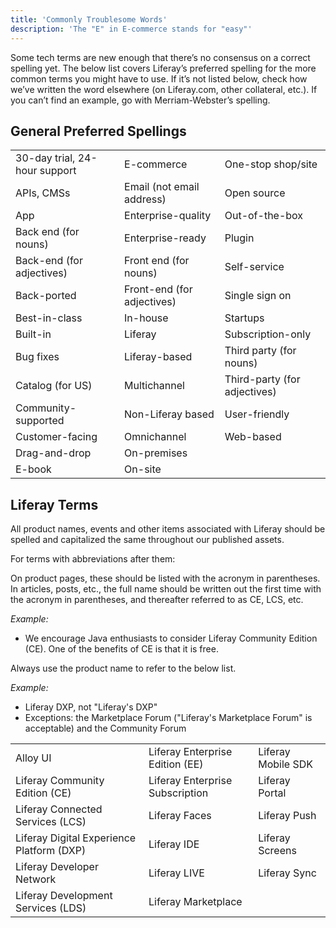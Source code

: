 ```yaml
---
title: 'Commonly Troublesome Words'
description: 'The "E" in E-commerce stands for "easy"'
---
```


Some tech terms are new enough that there’s no consensus on a correct spelling yet. The below list covers Liferay’s preferred spelling for the more common terms you might have to use. If it’s not listed below, check how we’ve written the word elsewhere (on Liferay.com, other collateral, etc.). If you can’t find an example, go with Merriam-Webster’s spelling.

## General Preferred Spellings

|                               |                            |                              |
| ----------------------------- | -------------------------- | ---------------------------- |
| 30-day trial, 24-hour support | E-commerce                 | One-stop shop/site           |
| APIs, CMSs                    | Email (not email address)  | Open source                  |
| App                           | Enterprise-quality         | Out-of-the-box               |
| Back end (for nouns)          | Enterprise-ready           | Plugin                       |
| Back-end (for adjectives)     | Front end (for nouns)      | Self-service                 |
| Back-ported                   | Front-end (for adjectives) | Single sign on               |
| Best-in-class                 | In-house                   | Startups                     |
| Built-in                      | Liferay                    | Subscription-only            |
| Bug fixes                     | Liferay-based              | Third party (for nouns)      |
| Catalog (for US)              | Multichannel               | Third-party (for adjectives) |
| Community-supported           | Non-Liferay based          | User-friendly                |
| Customer-facing               | Omnichannel                | Web-based                    |
| Drag-and-drop                 | On-premises                |
| E-book                        | On-site                    |

## Liferay Terms

All product names, events and other items associated with Liferay should be spelled and capitalized the same throughout our published assets.

For terms with abbreviations after them:

On product pages, these should be listed with the acronym in parentheses. In articles, posts, etc., the full name should be written out the first time with the acronym in parentheses, and thereafter referred to as CE, LCS, etc.

_Example:_

-   We encourage Java enthusiasts to consider Liferay Community Edition (CE). One of the benefits of CE is that it is free.

Always use the product name to refer to the below list.

_Example:_

-   Liferay DXP, not "Liferay's DXP"
-   Exceptions: the Marketplace Forum ("Liferay's Marketplace Forum" is acceptable) and the Community Forum

|                                           |                                 |                    |
| ----------------------------------------- | ------------------------------- | ------------------ |
| Alloy UI                                  | Liferay Enterprise Edition (EE) | Liferay Mobile SDK |
| Liferay Community Edition (CE)            | Liferay Enterprise Subscription | Liferay Portal     |
| Liferay Connected Services (LCS)          | Liferay Faces                   | Liferay Push       |
| Liferay Digital Experience Platform (DXP) | Liferay IDE                     | Liferay Screens    |
| Liferay Developer Network                 | Liferay LIVE                    | Liferay Sync       |
| Liferay Development Services (LDS)        | Liferay Marketplace             |                    |

